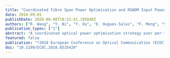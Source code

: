 ```yaml
---
title: "Coordinated Fibre Span Power Optimisation and ROADM Input Power Management Strategy for Optical Networks"
date: 2018-09-01
publishDate: 2020-08-08T18:52:41.195848Z
authors: ["R. Wang", "Y. Bi", "Y. Ou", "E. Hugues-Salas", "F. Meng", "S. Yan", "R. Nejabati", "D. Simeonidou"]
publication_types: ["1"]
abstract: "A coordinated optical power optimisation strategy over per-fibre-span and ROADMs is proposed to increase the network throughput. The simulation shows the strategy can improve network throughput by 15%. The experiment demonstration verifies 0.7 dB SNR improvement per lightpath."
featured: false
publication: "*2018 European Conference on Optical Communication (ECOC)*"
doi: "10.1109/ECOC.2018.8535420"
---
```


